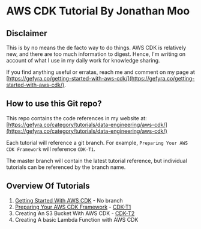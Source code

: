 # AWS CDK Tutorial By Jonathan Moo
## Disclaimer
This is by no means the de facto way to do things. AWS CDK is relatively new, and there are too much information to digest. Hence, I'm writing on account of what I use in my daily work for knowledge sharing.

If you find anything useful or erratas, reach me and comment on my page at [https://gefyra.co/getting-started-with-aws-cdk/](https://gefyra.co/getting-started-with-aws-cdk/).

## How to use this Git repo?
This repo contains the code references in my website at:
[https://gefyra.co/category/tutorials/data-engineering/aws-cdk/](https://gefyra.co/category/tutorials/data-engineering/aws-cdk/)

Each tutorial will reference a git branch. For example, `Preparing Your AWS CDK Framework` will reference `CDK-T1`.

The master branch will contain the latest tutorial reference, but individual tutorials can be referenced by the branch name.

## Overview Of Tutorials
1. [Getting Started With AWS CDK](https://gefyra.co/getting-started-with-aws-cdk/) - No branch
2. [Preparing Your AWS CDK Framework](https://gefyra.co/preparing-your-aws-cdk-framework/) - [CDK-T1](https://github.com/jonathan-moo/gefyra-cdk-demo/tree/CDK-T1)
3. Creating An S3 Bucket With AWS CDK - [CDK-T2](https://github.com/jonathan-moo/gefyra-cdk-demo/tree/CDK-T2)
4. Creating A basic Lambda Function with AWS CDK